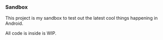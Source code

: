 ### Sandbox

This project is my sandbox to test out the latest cool things happening in Android.

All code is inside is WIP.